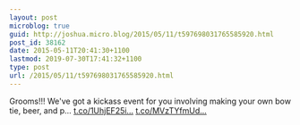 ```yaml
---
layout: post
microblog: true
guid: http://joshua.micro.blog/2015/05/11/t597698031765585920.html
post_id: 38162
date: 2015-05-11T20:41:30+1100
lastmod: 2019-07-30T17:41:32+1100
type: post
url: /2015/05/11/t597698031765585920.html
---
```

Grooms!!! We've got a kickass event for you involving making your own bow tie, beer, and p… [t.co/1UhjEF25i...](http://t.co/1UhjEF25ie) [t.co/MVzTYfmUd...](http://t.co/MVzTYfmUdk)

